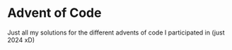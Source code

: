 # Advent of Code

Just all my solutions for the different advents of code I participated in (just 2024 xD)
